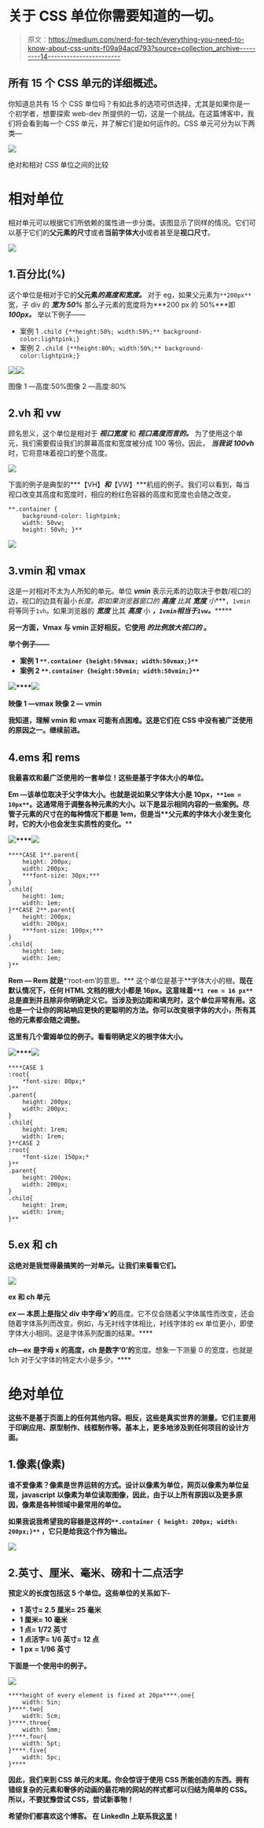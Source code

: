 # 关于 CSS 单位你需要知道的一切。

> 原文：<https://medium.com/nerd-for-tech/everything-you-need-to-know-about-css-units-f09a94acd793?source=collection_archive---------14----------------------->

## 所有 15 个 CSS 单元的详细概述。

你知道总共有 15 个 CSS 单位吗？有如此多的选项可供选择，尤其是如果你是一个初学者，想要探索 web-dev 所提供的一切，这是一个挑战。在这篇博客中，我们将会看到每一个 CSS 单元，并了解它们是如何运作的。CSS 单元可分为以下两类—

![](img/9c7b8b90ee06eb259f391aa4aa363b8d.png)

绝对和相对 CSS 单位之间的比较

# 相对单位

相对单元可以根据它们所依赖的属性进一步分类。该图显示了同样的情况。它们可以基于它们的**父元素的尺寸**或者**当前字体大小**或者甚至是**视口尺寸**。

![](img/f0998debeed18d522b31f3735c04b3b3.png)

## 1.百分比(%)

这个单位是相对于它的**父元素*的高度和宽度。*** 对于 eg，如果父元素为`**200px**`宽，子 div 的 ***宽为 50%*** 那么子元素的宽度将为***200 px 的 50%***即 ***100px。*** 举以下例子——

*   案例 1 `.child {**height:50%; width:50%;** background-color:lightpink;}`
*   案例 2 `.child {**height:80%; width:50%;** background-color:lightpink;}`

![](img/c42aef49de3ba807d5ba0f8f54dd0346.png)![](img/921a5cd591e7fdc43bcd59b4d3f90f29.png)

图像 1 —高度:50%图像 2 —高度:80%

## 2.vh 和 vw

顾名思义，这个单位是相对于 ***视口宽度*** 和 ***视口高度而言的。*** 为了使用这个单元，我们需要假设我们的屏幕高度和宽度被分成 100 等份。因此， ***当我说 100vh*** 时，它将意味着视口的整个高度。

![](img/a447e373d750a1e236112d3f1a4f2af5.png)

下面的例子是典型的***【VH】***和***【VW】***机组的例子。我们可以看到，每当视口改变其高度和宽度时，相应的粉红色容器的高度和宽度也会随之改变。

```
**.container {
    background-color: lightpink;
    width: 50vw;
    height: 50vh; }**
```

![](img/1dcd6160c821941707178aab26a43abf.png)

## 3.vmin 和 vmax

这是一对相对不太为人所知的单元。单位 ***vmin*** 表示元素的边取决于参数/视口的边，视口的边具有最小*长度。即如果浏览器窗口的 ***高度*** 比其 ***宽度*** 小****，`1vmin`将等同于`1vh`。如果浏览器的 ***宽度*** 比其 ***高度*** 小 ***，`1vmin`相当于`1vw`。********

**另一方面，Vmax 与 vmin 正好相反。它使用 ***的比例放大视口的*** 。**

**举个例子——**

*   **案例 1 `**.container {height:50vmax; width:50vmax;}**`**
*   **案例 2 `**.container {height:50vmin; width:50vmin;}**`**

**![](img/2f7fcbe032af6e4b4f9f13825ce6ed51.png)****![](img/31aee12333e5552f0dab6436982536af.png)**

**映像 1 —vmax 映像 2 — vmin**

**我知道，理解 vmin 和 vmax 可能有点困难。这是它们在 CSS 中没有被广泛使用的原因之一。继续前进。**

## **4.ems 和 rems**

**我最喜欢和最广泛使用的一套单位！这些是基于字体大小的单位。**

****Em** —该单位取决于**父字体大小**。也就是说如果父字体大小是 10px，`**1em = 10px**`。这通常用于调整各种元素的大小。以下是显示相同内容的一些案例。尽管**子元素的尺寸在**的每种情况下都是 1em，但是当**父元素的字体大小发生变化时，它的大小也会发生实质性的变化。****

**![](img/5e2f36ef7d4822d8cf89dce8f761edd6.png)****![](img/2ba261cb3927e7b2c70d58c4b039640c.png)**

```
****CASE 1**.parent{
    height: 200px;
    width: 200px;
    ***font-size: 30px;***
}
.child{
    height: 1em;
    width: 1em;
}**CASE 2**.parent{
    height: 200px;
    width: 200px;
    ***font-size: 100px;***
}
.child{
    height: 1em;
    width: 1em;
}**
```

****Rem —** Rem 就是***‘root-em’的意思。*** 这个单位是基于**字体大小的根。**现在默认情况下，任何 HTML 文档的根大小都是 16px。这意味着`**1 rem = 16 px**`总是直到并且除非你明确定义它。当涉及到边距和填充时，这个单位非常有用。这也是一个让你的网站响应更快的更聪明的方法。你可以改变根字体的大小，所有其他的元素都会随之调整。**

**这里有几个雷姆单位的例子。看看明确定义的根字体大小。**

**![](img/18102629e3ac3bfbdb75f41dd18f315e.png)****![](img/ae967f2b422ee5be5cd930cb0888bd73.png)**

```
****CASE 1
:root{
    *font-size: 80px;*
}**
.parent{
    height: 200px;
    width: 200px;
}
.child{
    height: 1rem;
    width: 1rem;
}**CASE 2
:root{
    *font-size: 150px;*
}**
.parent{
    height: 200px;
    width: 200px;
}
.child{
    height: 1rem;
    width: 1rem;
}**
```

## **5.ex 和 ch**

**这绝对是我觉得最搞笑的一对单元。让我们来看看它们。**

**![](img/2b85ce4f2885d972e0182f55d2fa93a5.png)**

**ex 和 ch 单元**

*****ex —*** 本质上是指父 div 中字母‘x’的**高度。它不仅会随着父字体属性而改变，还会随着字体系列而改变。例如，与无衬线字体相比，衬线字体的 ex 单位更小，即使字体大小相同。这是字体系列配置的结果。****

*****ch***—ex 是字母 x 的高度，ch 是数字‘0’的**宽度。想象一下测量 0 的宽度，也就是 1ch 对于父字体的特定大小是多少。****

# **绝对单位**

**这些不是基于页面上的任何其他内容。相反，这些是真实世界的测量。它们主要用于印刷应用、原型制作、线框制作等。基本上，更多地涉及到任何项目的设计方面。**

## **1.像素(像素)**

**谁不爱像素？像素是世界运转的方式。设计以像素为单位，网页以像素为单位呈现，javascript 以像素为单位读取图像，因此，由于以上所有原因以及更多原因，像素是各种领域中最常用的单位。**

**如果我说我希望我的容器是这样的`**.container { height: 200px; width: 200px;}**` ，它只是给我这个作为输出。**

**![](img/8a4d52befb55955a91de3e05774d06a6.png)**

## **2.英寸、厘米、毫米、磅和十二点活字**

**预定义的长度包括这 5 个单位。这些单位的关系如下-**

*   **1 英寸= 2.5 厘米= 25 毫米**
*   **1 厘米= 10 毫米**
*   **1 点= 1/72 英寸**
*   **1 点活字= 1/6 英寸= 12 点**
*   **1 px = 1/96 英寸**

**下面是一个使用中的例子。**

**![](img/4e62f651c07c153836d1403b0c852766.png)**

```
****height of every element is fixed at 20px****.one{
    width: 5in;
}****.two{
    width: 5cm;
}****.three{
    width: 5mm;
}****.four{
    width: 5pt;
}****.five{
    width: 5pc;
}****
```

**因此，我们来到 CSS 单元的末尾。你会惊讶于使用 CSS 所能创造的东西。拥有错综复杂的元素和奢侈的动画的最花哨的网站的样式都可以归结为简单的 CSS。所以，不要犹豫尝试 CSS，尝试新事物！**

**希望你们都喜欢这个博客。
在 LinkedIn 上联系我[这里](https://www.linkedin.com/in/asavariambavane/)！**